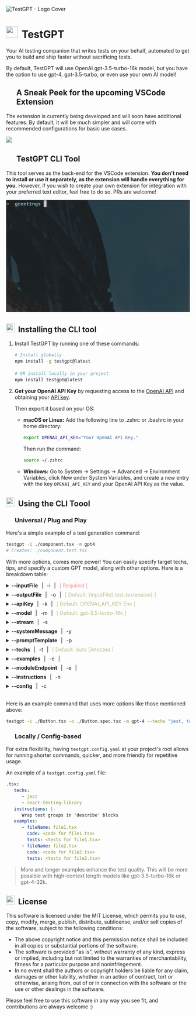 ![TestGPT - Logo Cover](https://github.com/fayez-nazzal/TestGPT/assets/49946791/77ec722a-dfb6-4f49-a4b1-d4b659219765)

<h1>
   <img style="padding-right: 4px;" src="https://storage.googleapis.com/fayeznazzal/TestGPT-logo.svg" width="32px" height="32px" />
   TestGPT
</h1>

Your AI testing companion that writes tests on your behalf, automated to get you to build and ship faster without sacrificing tests.

By default, TestGPT will use OpenAI gpt-3.5-turbo-16k model, but you have the option to use gpt-4, gpt-3.5-turbo, or even use your own AI model!

<h2 style="display: flex; gap: 4px;">
   <img style="padding: 0 4px;" src="https://storage.googleapis.com/fayeznazzal/TestGPT-logo.svg" width="16px" height="16px" />
   <span>A Sneak Peek for the upcoming VSCode Extension</span>
   <img style="padding: 0 4px;" src="https://storage.googleapis.com/fayeznazzal/TestGPT-logo.svg" width="16px" height="16px" />
</h2>

<p>
   The extension is currently being developed and will soon have additional features. By default, it will be much simpler and will come with recommended configurations for basic use cases.
</p>

<a href="https://www.loom.com/share/9eab4b1c35194a8190daffb26fcb2cff">
   <img style="max-width:300px;" src="https://cdn.loom.com/sessions/thumbnails/9eab4b1c35194a8190daffb26fcb2cff-with-play.gif">
</a>

<br />

<h2 style="display: flex; gap: 4px;">
   <img style="padding: 0 4px;" src="https://storage.googleapis.com/fayeznazzal/TestGPT-logo.svg" width="16px" height="16px" />
   <span>TestGPT CLI Tool</span>
   <img style="padding: 0 4px;" src="https://storage.googleapis.com/fayeznazzal/TestGPT-logo.svg" width="16px" height="16px" />
</h2>

This tool serves as the back-end for the VSCode extension. <b>You don't need to install or use it separately, as the extension will handle everything for you</b>. However, if you wish to create your own extension for integration with your preferred text editor, feel free to do so. PRs are welcome!

<img src="./show.gif" alt="Show" />

<br />

<h2>    <img style="padding-right: 4px;" src="https://storage.googleapis.com/fayeznazzal/TestGPT-logo.svg" width="24px" height="24px" />
 Installing the CLI tool
</h2>

1. Install TestGPT by running one of these commands:

   ```zsh
   # Install globally
   npm install -g testgpt@latest

   # OR install locally in your project
   npm install testgpt@latest
   ```

2. **Get your OpenAI API Key** by requesting access to the [OpenAI API](https://openai.com/api/) and obtaining your [API key](https://platform.openai.com/account/api-keys).

   Then export it based on your OS:
   - **macOS or Linux:** Add the following line to .zshrc or .bashrc in your home directory:

      ```zsh
      export OPENAI_API_KEY="Your OpenAI API Key."
      ```
      
      Then run the command:
      
      ```zsh
      source ~/.zshrc
      ```

   - **Windows:** Go to System -> Settings -> Advanced -> Environment Variables, click New under System Variables, and create a new entry with the key `OPENAI_API_KEY` and your OpenAI API Key as the value.

<h2>    <img style="padding-right: 4px;" src="https://storage.googleapis.com/fayeznazzal/TestGPT-logo.svg" width="24px" height="24px" />
 Using the CLI Toool
</h2>


### <img style="padding-right: 4px;" src="https://storage.googleapis.com/fayeznazzal/TestGPT-logo.svg" width="16px" height="16px" /> Universal / Plug and Play

Here's a simple example of a test generation command:

```zsh
testgpt -i ./component.tsx -m gpt4
# Creates: ./component.test.tsx
```

With more options, comes more power! You can easily specify target techs, tips, and specify a custom GPT model, along with other options. Here is a breakdown table:

<div style="display: flex; flex-direction: column; gap: 8px;">
<details>
   <summary>
   <b>--inputFile</b>
    <span style="margin: 0 6px">|</span> 
    <span style="color: currentColor">-i</span>
    <span style="margin: 0 6px">|</span> 
   <span style="color: #ff8b8b">[ Required ]</span>
 
   </summary>
   
   <div style="margin-left: 12px">
   Path for the input file to be tested (e.g. `./Button.tsx`).
   </div>
</details>

<details>
   <summary>
   <b>--outputFile</b>
    <span style="margin: 0 6px">|</span> 
    <span style="color: currentColor">-o</span>
    <span style="margin: 0 6px">|</span> 
   <span style="color: #bbbb8b">[ Default: {inputFile}.test.{extension} ]</span>
 
   </summary>
   
   <div style="margin-left: 12px">
   Path for the output file where the generated tests will be written (e.g. `./Button.spec.tsx`). If not provided, the output file will be the same as the input file, but with `.test` added before the extension.
   </div>
</details>

<details>
   <summary>
   <b>--apiKey</b>
    <span style="margin: 0 6px">|</span> 
    <span style="color: currentColor">-k</span>
    <span style="margin: 0 6px">|</span> 
   <span style="color: #bbbb8b">[ Default: OPENAI_API_KEY Env ]</span>
 
   </summary>
   
   <div style="margin-left: 12px">
   OpenAI API key. If not provided, it will be taken from the `OPENAI_API_KEY` environment variable. If using an API other than OpenAI, currently, this option will be ignored.
   </div>
</details>

<details>
   <summary>
   <b>--model</b>
    <span style="margin: 0 6px">|</span> 
    <span style="color: currentColor">-m</span>
    <span style="margin: 0 6px">|</span> 
   <span style="color: #bbbb8b">[ Default: gpt-3.5-turbo-16k ]</span>
 
   </summary>
   
   <div style="margin-left: 12px">
   GPT model to be used for generating tests. If using an API other than OpenAI, currently, this option will be ignored.
   </div>
</details>

<details>
   <summary>
   <b>--stream</b>
    <span style="margin: 0 6px">|</span> 
    <span style="color: currentColor">-s</span>
   
 
   </summary>
   
   <div style="margin-left: 12px">
      Stream the response using OpenAI streaming feature. If using an API other than OpenAI, currently, this option will be ignored.
   </div>
</details>

<details>
   <summary>
   <b>--systemMessage</b>
    <span style="margin: 0 6px">|</span> 
    <span style="color: currentColor">-y</span>
   </summary>
   
   <div style="margin-left: 12px">
      System message to be used for generating tests.
   </div>
</details>

<details>
   <summary>
   <b>--promptTemplate</b>
    <span style="margin: 0 6px">|</span> 
    <span style="color: currentColor">-p</span>
   </summary>
   
   <div style="margin-left: 12px">
      Prompt template to be used for generating tests. You can substitute the following variables in the template:
        <ul>
         <li>fileName: The name of the file being tested.</li>
         <li>content: The content of the file being tested.</li>
         <li>techs: The technologies to be used.</li>
         <li>instructions: General Instructions for generating tests.</li>
        </ul>

To substitute a variable, use the following syntax: `{variableName}`

Here is an example:
```js
Please provide unit tests for the file {fileName} using {techs}
{instructions}

Please begin your response with \`\`\` and end it with \`\`\` directly.

Here is the file content:
\`\`\`{content}\`\`\`
```
   </div>
</details>

<details>
   <summary>
   <b>--techs</b>
    <span style="margin: 0 6px">|</span> 
    <span style="color: currentColor">-t</span>
    <span style="margin: 0 6px">|</span> 
    <span style="color: #bbbb8b">[ Default: Auto Detected ]</span>
   </summary>
   
   <div style="margin-left: 12px">
      The technologies to be used.
   </div>
</details>

<details>
   <summary>
   <b>--examples</b>
    <span style="margin: 0 6px">|</span> 
    <span style="color: currentColor">-e</span>
    <span style="margin: 0 6px">|</span> 
   </summary>
   
   <div style="margin-left: 12px">
      Example snippets to guide the AI test generation process.
   </div>
</details>

<details>
   <summary>
   <b>--moduleEndpoint</b>
    <span style="margin: 0 6px">|</span> 
    <span style="color: currentColor">-e</span>
    <span style="margin: 0 6px">|</span> 
   </summary>
   
   <div style="margin-left: 12px">
      An API endpoint for a custom model to send the request to. Only use this if you have a custom model deployed and you want to use it instead of OpenAI.
   </div>
</details>

<details>
   <summary>
   <b>--instructions</b>
    <span style="margin: 0 6px">|</span> 
    <span style="color: currentColor">-n</span>
    
   </summary>
   
   <div style="margin-left: 12px">
      General Instructions for generating tests.
   </div>
</details>

<details>
   <summary>
   <b>--config</b>
    <span style="margin: 0 6px">|</span> 
    <span style="color: currentColor">-c</span>
    
   </summary>
   
   <div style="margin-left: 12px">
      Path to config file.
   </div>
</details>
</div>

<br />

Here is an example command that uses more options like those mentioned above:

```zsh
testgpt -i ./Button.tsx -o ./Button.spec.tsx -m gpt-4 --techs "jest, testing-library" --apiKey "Your OpenAI API Key"
```

### <img style="padding-right: 4px;" src="https://storage.googleapis.com/fayeznazzal/TestGPT-logo.svg" width="16px" height="16px" /> Locally / Config-based

For extra flexibility, having `testgpt.config.yaml` at your project's root allows for running shorter commands, quicker, and more friendly for repetitive usage.

An example of a `testgpt.config.yaml` file:
```yaml
.tsx:
   techs:
      - jest
      - react-testing-library
   instructions: |-
      Wrap test groups in 'describe' blocks
   examples:
      - fileName: file1.tsx
        code: <code for file1.tsx>
        tests: <tests for file1.tsx>
      - fileName: file2.tsx
        code: <code for file2.tsx>
        tests: <tests for file2.tsx>
```

> More and longer examples enhance the test quality. This will be more possible with high-context length models like gpt-3.5-turbo-16k or gpt-4-32k.

## <img style="padding-right: 4px;" src="https://storage.googleapis.com/fayeznazzal/TestGPT-logo.svg" width="24px" height="24px" /> License

This software is licensed under the MIT License, which permits you to use, copy, modify, merge, publish, distribute, sublicense, and/or sell copies of the software, subject to the following conditions:

- The above copyright notice and this permission notice shall be included in all copies or substantial portions of the software.
- The software is provided "as is", without warranty of any kind, express or implied, including but not limited to the warranties of merchantability, fitness for a particular purpose and noninfringement.
- In no event shall the authors or copyright holders be liable for any claim, damages or other liability, whether in an action of contract, tort or otherwise, arising from, out of or in connection with the software or the use or other dealings in the software.

Please feel free to use this software in any way you see fit, and contributions are always welcome :)
